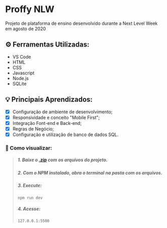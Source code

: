 # Proffy NLW

Projeto de plataforma de ensino desenvolvido durante a Next Level Week em agosto de 2020

## ⚙️ Ferramentas Utilizadas:
- VS Code
- HTML
- CSS
- Javascript
- Node.js
- SQLite

## 💡 Principais Aprendizados:
 - [x] Configuração de ambiente de desenvolvimento;
 - [x] Responsividade e conceito "Mobile First";
 - [x] Integração Font-end e Back-end;
 - [x] Regras de Negócio;
 - [x] Configuração e utilização de banco de dados SQL.

### 📝  Como visualizar:
>##### 1. Baixe o [.zip](https://github.com/jonfaal/Proffy_NLW_20.08/archive/main.zip) com os arquivos do projeto.
>##### 2. Com o NPM instalado, abra o terminal na pasta com os arquivos.
>##### 3. Execute:
>     npm run dev
>##### 4. Acesse:
>     127.0.0.1:5500